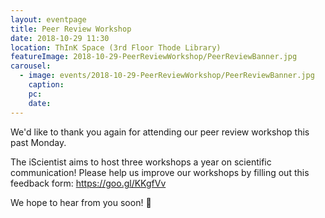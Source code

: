 ```yaml
---
layout: eventpage
title: Peer Review Workshop
date: 2018-10-29 11:30
location: ThInK Space (3rd Floor Thode Library)
featureImage: 2018-10-29-PeerReviewWorkshop/PeerReviewBanner.jpg
carousel:
  - image: events/2018-10-29-PeerReviewWorkshop/PeerReviewBanner.jpg
    caption:
    pc:
    date:
---
```


We'd like to thank you again for attending our peer review workshop this past Monday.

The iScientist aims to host three workshops a year on scientific communication! Please help us improve our workshops by filling out this feedback form:
https://goo.gl/KKgfVv

We hope to hear from you soon! 💚
